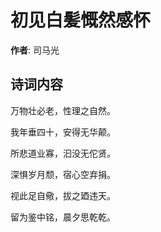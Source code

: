 # 初见白髪慨然感怀

**作者**: 司马光

## 诗词内容

万物壮必老，性理之自然。

我年垂四十，安得无华颠。

所悲道业寡，汩没无佗贤。

深惧岁月颓，宿心空弃捐。

视此足自儆，拔之廼违天。

留为鉴中铭，晨夕思乾乾。


